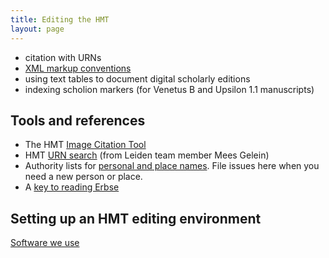 ```yaml
---
title: Editing the HMT
layout: page
---
```


- citation with URNs
- [XML markup conventions](xml/)
- using text tables to document digital scholarly editions
- indexing scholion markers (for Venetus B and Upsilon 1.1 manuscripts)




## Tools and references



-   The HMT [Image Citation Tool](http://www.homermultitext.org/ict2/)
-   HMT [URN search](https://interwing.nl/hmt/urn/) (from Leiden team member Mees Gelein)
-   Authority lists for [personal and place names](https://github.com/homermultitext/hmt-authlists).  File issues here when you need a new person or place.
-   A [key to reading Erbse](erbse-key/)

## Setting up an HMT editing environment

[Software we use](technologies/)

